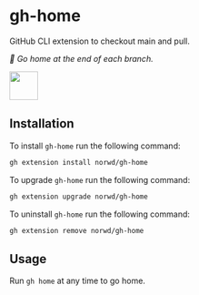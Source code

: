 # gh-home

GitHub CLI extension to checkout main and pull.

*:fallen_leaf: Go home at the end of each branch.*

<img src="/../../../../norwd/human/blob/main/docs/automatic-logo.svg" height="50" />

## Installation

To install `gh-home` run the following command:

```sh
gh extension install norwd/gh-home
```

To upgrade `gh-home` run the following command:

```sh
gh extension upgrade norwd/gh-home
```

To uninstall `gh-home` run the following command:

```sh
gh extension remove norwd/gh-home
```

## Usage

Run `gh home` at any time to go home.

